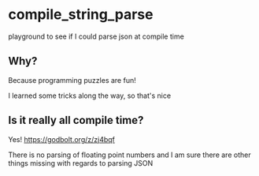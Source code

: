 # compile_string_parse
playground to see if I could parse json at compile time

## Why?
Because programming puzzles are fun!

I learned some tricks along the way, so that's nice

## Is it really all compile time?

Yes! https://godbolt.org/z/zj4bqf

There is no parsing of floating point numbers and I am sure there are other things missing with regards to parsing JSON
